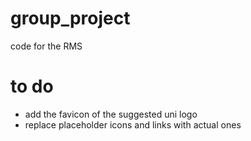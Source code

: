 # group_project
code for the RMS

# to do
- add the favicon of the suggested uni logo
- replace placeholder icons and links with actual ones